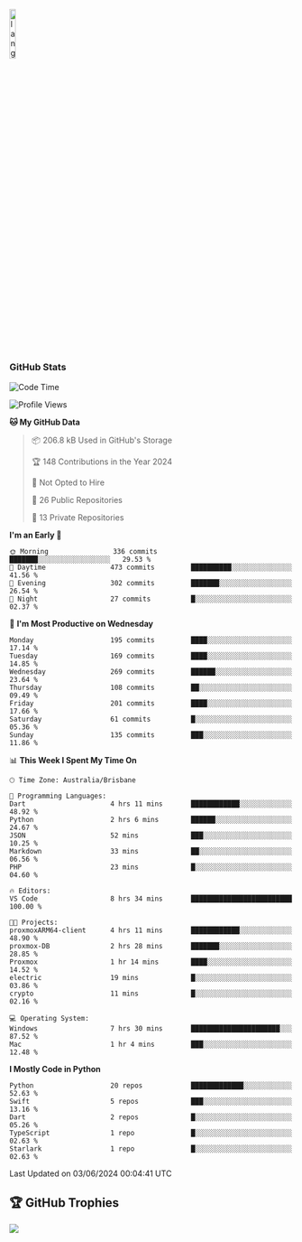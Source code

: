 <p align="left"><img width=15%" src="https://github.com/alansmathew/alansmathew/raw/master/lang.gif" alt="lang image here" /></p>

# <h3 align="left">GitHub Stats</h3>

<!--START_SECTION:waka-->
![Code Time](http://img.shields.io/badge/Code%20Time-408%20hrs%2050%20mins-blue)

![Profile Views](http://img.shields.io/badge/Profile%20Views-2-blue)

**🐱 My GitHub Data** 

> 📦 206.8 kB Used in GitHub's Storage 
 > 
> 🏆 148 Contributions in the Year 2024
 > 
> 🚫 Not Opted to Hire
 > 
> 📜 26 Public Repositories 
 > 
> 🔑 13 Private Repositories 
 > 
**I'm an Early 🐤** 

```text
🌞 Morning                336 commits         ███████░░░░░░░░░░░░░░░░░░   29.53 % 
🌆 Daytime                473 commits         ██████████░░░░░░░░░░░░░░░   41.56 % 
🌃 Evening                302 commits         ███████░░░░░░░░░░░░░░░░░░   26.54 % 
🌙 Night                  27 commits          █░░░░░░░░░░░░░░░░░░░░░░░░   02.37 % 
```
📅 **I'm Most Productive on Wednesday** 

```text
Monday                   195 commits         ████░░░░░░░░░░░░░░░░░░░░░   17.14 % 
Tuesday                  169 commits         ████░░░░░░░░░░░░░░░░░░░░░   14.85 % 
Wednesday                269 commits         ██████░░░░░░░░░░░░░░░░░░░   23.64 % 
Thursday                 108 commits         ██░░░░░░░░░░░░░░░░░░░░░░░   09.49 % 
Friday                   201 commits         ████░░░░░░░░░░░░░░░░░░░░░   17.66 % 
Saturday                 61 commits          █░░░░░░░░░░░░░░░░░░░░░░░░   05.36 % 
Sunday                   135 commits         ███░░░░░░░░░░░░░░░░░░░░░░   11.86 % 
```


📊 **This Week I Spent My Time On** 

```text
🕑︎ Time Zone: Australia/Brisbane

💬 Programming Languages: 
Dart                     4 hrs 11 mins       ████████████░░░░░░░░░░░░░   48.92 % 
Python                   2 hrs 6 mins        ██████░░░░░░░░░░░░░░░░░░░   24.67 % 
JSON                     52 mins             ███░░░░░░░░░░░░░░░░░░░░░░   10.25 % 
Markdown                 33 mins             ██░░░░░░░░░░░░░░░░░░░░░░░   06.56 % 
PHP                      23 mins             █░░░░░░░░░░░░░░░░░░░░░░░░   04.60 % 

🔥 Editors: 
VS Code                  8 hrs 34 mins       █████████████████████████   100.00 % 

🐱‍💻 Projects: 
proxmoxARM64-client      4 hrs 11 mins       ████████████░░░░░░░░░░░░░   48.90 % 
proxmox-DB               2 hrs 28 mins       ███████░░░░░░░░░░░░░░░░░░   28.85 % 
Proxmox                  1 hr 14 mins        ████░░░░░░░░░░░░░░░░░░░░░   14.52 % 
electric                 19 mins             █░░░░░░░░░░░░░░░░░░░░░░░░   03.86 % 
crypto                   11 mins             █░░░░░░░░░░░░░░░░░░░░░░░░   02.16 % 

💻 Operating System: 
Windows                  7 hrs 30 mins       ██████████████████████░░░   87.52 % 
Mac                      1 hr 4 mins         ███░░░░░░░░░░░░░░░░░░░░░░   12.48 % 
```

**I Mostly Code in Python** 

```text
Python                   20 repos            █████████████░░░░░░░░░░░░   52.63 % 
Swift                    5 repos             ███░░░░░░░░░░░░░░░░░░░░░░   13.16 % 
Dart                     2 repos             █░░░░░░░░░░░░░░░░░░░░░░░░   05.26 % 
TypeScript               1 repo              █░░░░░░░░░░░░░░░░░░░░░░░░   02.63 % 
Starlark                 1 repo              █░░░░░░░░░░░░░░░░░░░░░░░░   02.63 % 
```




 Last Updated on 03/06/2024 00:04:41 UTC
<!--END_SECTION:waka-->

## 🏆 GitHub Trophies

![](https://github-profile-trophy.vercel.app/?username=samh06&theme=discord&no-frame=true&no-bg=false&margin-w=4)
